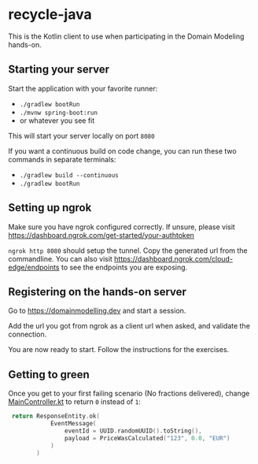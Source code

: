 # recycle-java
This is the Kotlin client to use when participating in the Domain Modeling hands-on.

## Starting your server
Start the application with your favorite runner:
- `./gradlew bootRun`
- `./mvnw spring-boot:run`
- or whatever you see fit

This will start your server locally on port `8080`

If you want a continuous build on code change, you can run these two commands in separate terminals:
- `./gradlew build --continuous`
- `./gradlew bootRun`

## Setting up ngrok
Make sure you have ngrok configured correctly. If unsure, please visit https://dashboard.ngrok.com/get-started/your-authtoken

`ngrok http 8080` should  setup the tunnel. Copy the generated url from the commandline.
You can also visit https://dashboard.ngrok.com/cloud-edge/endpoints to see the endpoints you are exposing.

## Registering on the hands-on server
Go to https://domainmodelling.dev and start a session.

Add the url you got from ngrok as a client url when asked, and validate the connection.

You are now ready to start. Follow the instructions for the exercises.

## Getting to green
Once you get to your first failing scenario (No fractions delivered), change [MainController.kt](src/main/kotlin/com/dddeurope/recycle/spring/MainController.kt) to return `0` instead of `1`:

``` kotlin
 return ResponseEntity.ok(
            EventMessage(
                eventId = UUID.randomUUID().toString(),
                payload = PriceWasCalculated("123", 0.0, "EUR")
            )
        )
```


